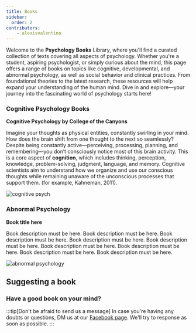```yaml
---
title: Books
sidebar:
  order: 2
contributors:
    - alexisvalentino
---
```

Welcome to the **Psychology Books** Library, where you'll find a curated collection of texts covering all aspects of psychology. Whether you're a student, aspiring psychologist, or simply curious about the mind, this page offers a range of books on topics like cognitive, developmental, and abnormal psychology, as well as social behavior and clinical practices. From foundational theories to the latest research, these resources will help expand your understanding of the human mind. Dive in and explore—your journey into the fascinating world of psychology starts here!

### Cognitive Psychology Books

**Cognitive Psychology by College of the Canyons**

Imagine your thoughts as physical entities, constantly swirling in your mind. How does the brain shift from one thought to the next so seamlessly? Despite being constantly active—perceiving, processing, planning, and remembering—you don’t consciously notice most of this brain activity. This is a core aspect of **cognition**, which includes thinking, perception, knowledge, problem-solving, judgment, language, and memory. Cognitive scientists aim to understand how we organize and use our conscious thoughts while remaining unaware of the unconscious processes that support them. (for example, Kahneman, 2011).

![cognitive psych](@images/submitting-report/cognitivepsych.PNG)

### Abnormal Psychology

**Book title here**

Book description must be here. Book description must be here. Book description must be here. Book description must be here. Book description must be here. Book description must be here. Book description must be here. Book description must be here. Book description must be here.

![abnormal psychology](@images/submitting-report/abnormal-psychology.PNG)

## Suggesting a book

### Have a good book on your mind?

:::tip[Don't be afraid to send us a message]
In case you're having any doubts or questions, DM us at our [Facebook page](https://discord.com/invite/patchstack-alliance-1024691600619745334). We'll try to response as soon as possible.
:::